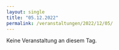 ```yaml
---
layout: single
title: "05.12.2022"
permalink: /veranstaltungen/2022/12/05/
---
```


Keine Veranstaltung an diesem Tag.
